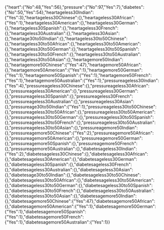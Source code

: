 {"heart":{"No":48,"Yes":56},"pressure":{"No":97,"Yes":7},"diabetes":{"No":50,"Yes":54},"heartageless30Indian":{"Yes":3},"heartageless30Chinese":{},"heartageless30African":{"Yes":1},"heartageless30American":{},"heartageless30German":{},"heartageless30Spanish":{},"heartageless30French":{},"heartageless30Australian":{},"heartageless30Asian":{},"heartage30to50Indian":{},"heartageless30to50Chinese":{},"heartageless30to50African":{},"heartageless30to50American":{},"heartageless30to50German":{},"heartageless30to50Spanish":{},"heartageless30to50French":{},"heartageless30to50Australian":{},"heartageless30to50Asian":{},"heartagemore50Indian":{},"heartagemore50Chinese":{"Yes":47},"heartagemore50African":{},"heartagemore50American":{"Yes":1},"heartagemore50German":{"Yes":1},"heartagemore50Spanish":{"Yes":1},"heartagemore50French":{"Yes":1},"heartagemore50Australian":{"Yes":1},"pressureageless30Indian":{"Yes":4},"pressureageless30Chinese":{},"pressureageless30African":{},"pressureageless30American":{},"pressureageless30German":{},"pressureageless30Spanish":{},"pressureageless30French":{},"pressureageless30Australian":{},"pressureageless30Asian":{},"pressureage30to50Indian":{"Yes":1},"pressureageless30to50Chinese":{},"pressureageless30to50African":{},"pressureageless30to50American":{},"pressureageless30to50German":{},"pressureageless30to50Spanish":{},"pressureageless30to50French":{},"pressureageless30to50Australian":{},"pressureageless30to50Asian":{},"pressureagemore50Indian":{},"pressureagemore50Chinese":{"Yes":2},"pressureagemore50African":{},"pressureagemore50American":{},"pressureagemore50German":{},"pressureagemore50Spanish":{},"pressureagemore50French":{},"pressureagemore50Australian":{},"diabetesageless30Indian":{"Yes":2},"diabetesageless30Chinese":{},"diabetesageless30African":{},"diabetesageless30American":{},"diabetesageless30German":{},"diabetesageless30Spanish":{},"diabetesageless30French":{},"diabetesageless30Australian":{},"diabetesageless30Asian":{},"diabetesage30to50Indian":{},"diabetesageless30to50Chinese":{},"diabetesageless30to50African":{},"diabetesageless30to50American":{},"diabetesageless30to50German":{},"diabetesageless30to50Spanish":{},"diabetesageless30to50French":{},"diabetesageless30to50Australian":{},"diabetesageless30to50Asian":{},"diabetesagemore50Indian":{},"diabetesagemore50Chinese":{"Yes":47},"diabetesagemore50African":{},"diabetesagemore50American":{"Yes":1},"diabetesagemore50German":{"Yes":1},"diabetesagemore50Spanish":{"Yes":1},"diabetesagemore50French":{"Yes":1},"diabetesagemore50Australian":{"Yes":1}}
